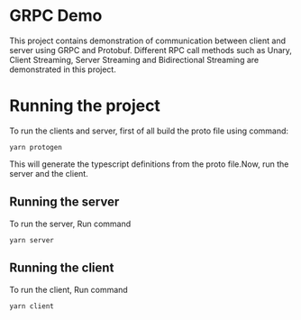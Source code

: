 # GRPC Demo
This project contains demonstration of communication between client and server using GRPC and Protobuf. Different RPC call methods such as Unary, Client Streaming, Server Streaming and Bidirectional Streaming are demonstrated in this project.

# Running the project
To run the clients and server, first of all build the proto file using command:
```
yarn protogen
```
This will generate the typescript definitions from the proto file.Now, run the server and the client.

## Running the server 
 To run the server, Run command 
 ```
 yarn server
 ```

## Running the client

To run the client, Run command

```
yarn client
```